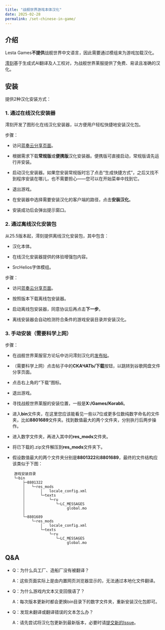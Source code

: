 ```yaml
---
title: "战舰世界游戏本体汉化"
date: 2025-02-28
permalink: /set-chinese-in-game/
---
```


## 介绍

Lesta Games**不提供**战舰世界中文语言，因此需要通过模组来为游戏加载汉化。

[澪刻](https://gitee.com/localized-korabli)基于生成式AI翻译及人工校对，为战舰世界莱服提供了免费、易读且准确的汉化。

## 安装

提供2种汉化安装方式：

### 1. 通过在线汉化安装器

澪刻开发了图形化在线汉化安装器，以方便用户轻松快捷地安装汉化包。

步骤：

- 访问[蓝奏云分享页面](https://tapio.lanzouw.com/b0nybehgb)。

- 根据需求下载**常规版**或**便携版**汉化安装器。便携版可直接启动，常规版请先运行并安装。

- 启动汉化安装器。如果您安装常规版时忘了点击“生成快捷方式”，之后又找不到程序安装在哪儿，也不需要担心——您可以在开始菜单中找到它。

- 退出游戏。

- 在安装器中选择需要安装汉化的客户端的路径，点击**安装汉化**。

- 安装成功后会弹出提示窗口。

### 2. 通过离线汉化安装包

从25.5版本起，澪刻提供离线汉化安装包，其中包含：

- 汉化本体。

- 在线汉化安装器提供的体验增强包内容。

- SrcHelios字体模组。

步骤：

- 访问[蓝奏云分享页面](https://tapio.lanzouy.com/b0nz5p18d)。

- 按照版本下载离线包安装器。

- 启动离线包安装器，同意协议后再点击**下一步**。

- 离线安装器会自动检测符合条件的游戏安装目录并安装汉化。

### 3. 手动安装（需要科学上网）

步骤：

- 在战舰世界莱服官方论坛中访问澪刻汉化的[发布帖](https://forum.korabli.su/topic/161848-)。

- （需要科学上网）点击帖子中的**СКАЧАТЬ/下载**按钮，以跳转到谷歌网盘文件分享页面。

- 点击右上角的“下载”图标。

- 退出游戏。

- 寻找战舰世界莱服的安装位置，一般是**X:/Games/Korabli**。

- 进入**bin**文件夹，在这里您应该能看见一些以7位或更多位数纯数字命名的文件夹，比如**8801689**文件夹。找到数值最大的两个文件夹，分别执行后两步操作。

- 进入数字文件夹，再进入其中的**res_mods**文件夹。

- 将已下载的.zip文件解压到**res_mods**文件夹下。

- 假设数值最大的两个文件夹分别是**8801322**和**8801689**，最终的文件结构应该类似于下图：

```
    游戏安装目录
    └─bin
        ├─8801322
        │   └─res_mods
        │       │   locale_config.xml
        │       └─texts
        │           └─ru
        │              └─LC_MESSAGES
        │                   global.mo
        │
        └─8801689
            └─res_mods
                │   locale_config.xml
                └─texts
                    └─ru
                       └─LC_MESSAGES
                            global.mo
```

## Q&A

- Q：为什么兵工厂、造船厂没有被翻译？

  A：这些页面实际上是由内置网页浏览器显示的，无法通过本地化文件翻译。

- Q：为什么游戏内文本又变回俄语了？

  A：每次版本更新时都会更换bin目录下的数字文件夹，重新安装汉化包即可。

- Q：发现未翻译或翻译错误的文本怎么办？

  A：请先尝试将汉化包更新到最新版本，必要时请[提交新的Issue](https://gitee.com/localized-korabli/Korabli-LESTA-L10N/issues/new/choose)。